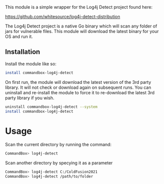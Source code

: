 This module is a simple wrapper for the Log4j Detect project found here:

https://github.com/whitesource/log4j-detect-distribution

The Log4j Detect project is a native Go binary which will scan any folder of jars for vulnerable files.  This module will download the latest binary for your OS and run it.
## Installation

Install the module like so:

```bash
install commandbox-log4j-detect
```

On first run, the module will download the latest version of the 3rd party library.  It will not check or download again on subsequent runs.  You can uninstall and re-install the module to force it to re-download the latest 3rd party library if you wish.


```bash
uninstall commandbox-log4j-detect --system
install commandbox-log4j-detect
```


# Usage

Scan the current directory by running the command:


```bash
CommandBox> log4j-detect
```

Scan another directory by specying it as a parameter


```bash
CommandBox> log4j-detect C:/ColdFusion2021
CommandBox> log4j-detect /path/to/folder
```

